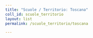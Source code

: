 ```yaml
---
title: "Scuole / Territorio: Toscana"
coll_id: scuole_territorio
layout: list
permalink: /scuole_territorio/toscana

---
```

